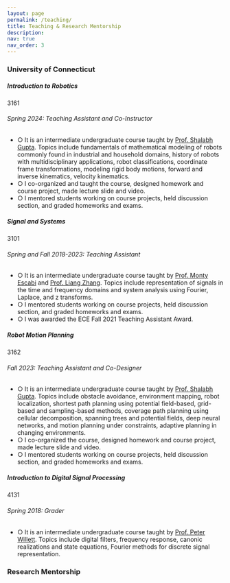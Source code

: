 ```yaml
---
layout: page
permalink: /teaching/
title: Teaching & Research Mentorship
description:
nav: true
nav_order: 3
---
```


<h3 class="mt-4">University of Connecticut</h3>

<div class="card mt-3">
  <div class="p-3">
    <div class="row">
      <div class="col-sm-10">
        <h5 class="font-weight-bold">Introduction to Robotics</h5>
      </div>
      <div class="col-sm-2 text-left text-sm-right">
        <span class="badge font-weight-bold blue darken-1 text-uppercase align-middle" href="https://catalog.uconn.edu/directory-of-courses/course/ECE/3162/" target="_blank">
            3161
        </span>
      </div>
    </div>
    <h6 class="font-italic mt-2 mt-sm-0">Spring 2024: Teaching Assistant and Co-Instructor </h6>
    <ul class="font-weight-light list-group list-group-flush">
      <li class="list-group-item">○ It is an intermediate undergraduate course taught by <a href="https://www.ee.uconn.edu/shalabh-gupta/" target="_blank">Prof. Shalabh Gupta</a>. Topics include fundamentals of mathematical modeling of robots commonly found in industrial and household domains, history of robots with multidisciplinary applications, robot classifications, coordinate frame transformations, modeling rigid body motions, forward and inverse kinematics, velocity kinematics. </li>
      <li class="list-group-item">○ I co-organized and taught the course, designed homework and course project, made lecture slide and video.</li>
      <li class="list-group-item">○ I mentored students working on course projects, held discussion section, and graded homeworks and exams.</li>
    </ul>
  </div>
</div>

<div class="card mt-3">
  <div class="p-3">
    <div class="row">
      <div class="col-sm-10">
        <h5 class="font-weight-bold">Signal and Systems</h5>
      </div>
      <div class="col-sm-2 text-left text-sm-right">
        <span class="badge font-weight-bold blue darken-1 text-uppercase align-middle" href="https://catalog.uconn.edu/directory-of-courses/course/ECE/3101/" target="_blank">
            3101
        </span>
      </div>
    </div>
    <h6 class="font-italic mt-2 mt-sm-0">Spring and Fall 2018-2023: Teaching Assistant</h6>
    <ul class="font-weight-light list-group list-group-flush">
      <li class="list-group-item">○ It is an intermediate undergraduate course taught by <a href="https://www.bme.uconn.edu/faculty-staff/core-faculty/escabi-monty/" target="_blank">Prof. Monty Escabi</a> and  <a href="https://www.ee.uconn.edu/liang-zhang/" target="_blank">Prof. Liang Zhang</a>. Topics include representation of signals in the time and frequency domains and system analysis using Fourier, Laplace, and z transforms.</li>
      <li class="list-group-item">○ I mentored students working on course projects, held discussion section, and graded homeworks and exams.</li>
      <li class="list-group-item">○ I was awarded the ECE Fall 2021 Teaching Assistant Award.</li>
    </ul>
  </div>
</div>

<div class="card mt-3">
  <div class="p-3">
    <div class="row">
      <div class="col-sm-10">
        <h5 class="font-weight-bold">Robot Motion Planning</h5>
      </div>
      <div class="col-sm-2 text-left text-sm-right">
        <span class="badge font-weight-bold blue darken-1 text-uppercase align-middle" href="https://catalog.uconn.edu/directory-of-courses/course/ECE/3162/" target="_blank">
            3162
        </span>
      </div>
    </div>
    <h6 class="font-italic mt-2 mt-sm-0">Fall 2023: Teaching Assistant and Co-Designer </h6>
    <ul class="font-weight-light list-group list-group-flush">
      <li class="list-group-item">○ It is an intermediate undergraduate course taught by <a href="https://www.ee.uconn.edu/shalabh-gupta/" target="_blank">Prof. Shalabh Gupta</a>. Topics include obstacle avoidance, environment mapping, robot localization, shortest path planning using potential field-based, grid-based and sampling-based methods, coverage path planning using cellular decomposition, spanning trees and potential fields, deep neural networks, and motion planning under constraints, adaptive planning in changing environments. </li>
      <li class="list-group-item">○ I co-organized the course, designed homework and course project, made lecture slide and video.</li>
      <li class="list-group-item">○ I mentored students working on course projects, held discussion section, and graded homeworks and exams.</li>
    </ul>
  </div>
</div>

<div class="card mt-3">
  <div class="p-3">
    <div class="row">
      <div class="col-sm-10">
        <h5 class="font-weight-bold">Introduction to Digital Signal Processing</h5>
      </div>
      <div class="col-sm-2 text-left text-sm-right">
        <span class="badge font-weight-bold blue darken-1 text-uppercase align-middle" href="https://catalog.uconn.edu/directory-of-courses/course/ECE/4131/" target="_blank">
            4131
        </span>
      </div>
    </div>
    <h6 class="font-italic mt-2 mt-sm-0">Spring 2018: Grader</h6>
    <ul class="font-weight-light list-group list-group-flush">
      <li class="list-group-item">○ It is an intermediate undergraduate course taught by <a href="https://www.ee.uconn.edu/peter-willett/" target="_blank">Prof. Peter Willett</a>. Topics include digital filters, frequency response, canonic realizations and state equations, Fourier methods for discrete signal representation.</li>
    </ul>
  </div>
</div>

<h3 class="mt-4">Research Mentorship</h3>
